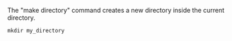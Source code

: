 The "make directory" command creates a new directory inside the current directory.
```
mkdir my_directory
```

